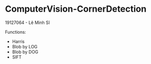 # ComputerVision-CornerDetection
 
 19127064 - Lê Minh Sĩ
 
 Functions:
 - Harris
 - Blob by LOG
 - Blob by DOG
 - SIFT
